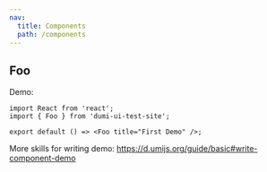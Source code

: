 ```yaml
---
nav:
  title: Components
  path: /components
---
```


## Foo

Demo:

```tsx
import React from 'react';
import { Foo } from 'dumi-ui-test-site';

export default () => <Foo title="First Demo" />;
```

More skills for writing demo: https://d.umijs.org/guide/basic#write-component-demo
